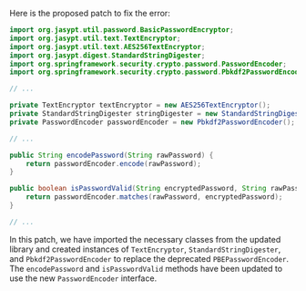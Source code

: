 Here is the proposed patch to fix the error:

```java
import org.jasypt.util.password.BasicPasswordEncryptor;
import org.jasypt.util.text.TextEncryptor;
import org.jasypt.util.text.AES256TextEncryptor;
import org.jasypt.digest.StandardStringDigester;
import org.springframework.security.crypto.password.PasswordEncoder;
import org.springframework.security.crypto.password.Pbkdf2PasswordEncoder;

// ...

private TextEncryptor textEncryptor = new AES256TextEncryptor();
private StandardStringDigester stringDigester = new StandardStringDigester();
private PasswordEncoder passwordEncoder = new Pbkdf2PasswordEncoder();

// ...

public String encodePassword(String rawPassword) {
    return passwordEncoder.encode(rawPassword);
}

public boolean isPasswordValid(String encryptedPassword, String rawPassword) {
    return passwordEncoder.matches(rawPassword, encryptedPassword);
}

// ...
```

In this patch, we have imported the necessary classes from the updated library and created instances of `TextEncryptor`, `StandardStringDigester`, and `Pbkdf2PasswordEncoder` to replace the deprecated `PBEPasswordEncoder`. The `encodePassword` and `isPasswordValid` methods have been updated to use the new `PasswordEncoder` interface.